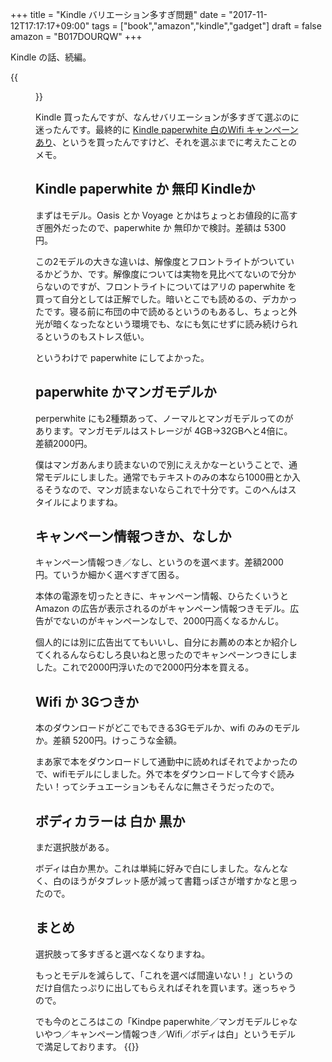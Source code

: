 +++
title = "Kindle バリエーション多すぎ問題"
date = "2017-11-12T17:17:17+09:00"
tags = ["book","amazon","kindle","gadget"]
draft = false
amazon = "B017DOURQW"
+++

Kindle の話、続編。

{{<figure src="https://farm5.staticflickr.com/4461/24232009508_15ae11c65c_z.jpg">}}

Kindle 買ったんですが、なんせバリエーションが多すぎて選ぶのに迷ったんです。最終的に [Kindle paperwhite 白のWifi キャンペーンあり](https://www.amazon.co.jp/dp/B017DOV1CQ)、というを買ったんですけど、それを選ぶまでに考えたことのメモ。

## Kindle paperwhite か 無印 Kindleか

まずはモデル。Oasis とか Voyage とかはちょっとお値段的に高すぎ圏外だったので、paperwhite か 無印かで検討。差額は 5300円。

この2モデルの大きな違いは、解像度とフロントライトがついているかどうか、です。解像度については実物を見比べてないので分からないのですが、フロントライトについてはアリの paperwhite を買って自分としては正解でした。暗いとこでも読めるの、デカかったです。寝る前に布団の中で読めるというのもあるし、ちょっと外光が暗くなったなという環境でも、なにも気にせずに読み続けられるというのもストレス低い。

というわけで paperwhite にしてよかった。

## paperwhite かマンガモデルか

perperwhite にも2種類あって、ノーマルとマンガモデルってのがあります。マンガモデルはストレージが 4GB→32GBへと4倍に。差額2000円。

僕はマンガあんまり読まないので別にええかなーということで、通常モデルにしました。通常でもテキストのみの本なら1000冊とか入るそうなので、マンガ読まないならこれで十分です。このへんはスタイルによりますね。

## キャンペーン情報つきか、なしか

キャンペーン情報つき／なし、というのを選べます。差額2000円。ていうか細かく選べすぎて困る。

本体の電源を切ったときに、キャンペーン情報、ひらたくいうと Amazon の広告が表示されるのがキャンペーン情報つきモデル。広告がでないのがキャンペーンなしで、2000円高くなるかんじ。

個人的には別に広告出ててもいいし、自分にお薦めの本とか紹介してくれるんならむしろ良いねと思ったのでキャンペーンつきにしました。これで2000円浮いたので2000円分本を買える。

## Wifi か 3Gつきか

本のダウンロードがどこでもできる3Gモデルか、wifi のみのモデルか。差額 5200円。けっこうな金額。

まあ家で本をダウンロードして通勤中に読めればそれでよかったので、wifiモデルにしました。外で本をダウンロードして今すぐ読みたい！ってシチュエーションもそんなに無さそうだったので。

## ボディカラーは 白か 黒か

まだ選択肢がある。

ボディは白か黒か。これは単純に好みで白にしました。なんとなく、白のほうがタブレット感が減って書籍っぽさが増すかなと思ったので。

## まとめ

選択肢って多すぎると選べなくなりますね。

もっとモデルを減らして、「これを選べば間違いない！」というのだけ自信たっぷりに出してもらえればそれを買います。迷っちゃうので。

でも今のところはこの「Kindpe paperwhite／マンガモデルじゃないやつ／キャンペーン情報つき／Wifi／ボディは白」というモデルで満足しております。
{{<amazon asin="B017DOURQW" title="Kindle Paperwhite">}}
